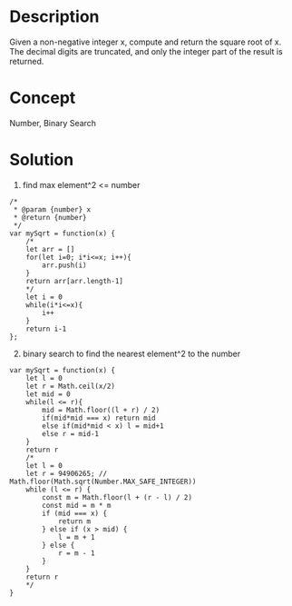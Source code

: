 # Description
Given a non-negative integer x, compute and return the square root of x. The decimal digits are truncated, and only the integer part of the result is returned.
# Concept
Number, Binary Search
# Solution
1. find max element^2 <= number
```
/*
 * @param {number} x
 * @return {number}
 */
var mySqrt = function(x) {
    /*
    let arr = []
    for(let i=0; i*i<=x; i++){
        arr.push(i)
    }
    return arr[arr.length-1]
    */
    let i = 0
    while(i*i<=x){
        i++
    }
    return i-1
};
```
2. binary search to find the nearest element^2 to the number 
```
var mySqrt = function(x) {
    let l = 0
    let r = Math.ceil(x/2)
    let mid = 0
    while(l <= r){
        mid = Math.floor((l + r) / 2)
        if(mid*mid === x) return mid
        else if(mid*mid < x) l = mid+1
        else r = mid-1
    }
    return r
    /*
    let l = 0
    let r = 94906265; // Math.floor(Math.sqrt(Number.MAX_SAFE_INTEGER))
    while (l <= r) {
        const m = Math.floor(l + (r - l) / 2)
        const mid = m * m
        if (mid === x) {
            return m
        } else if (x > mid) {
            l = m + 1
        } else {
            r = m - 1
        }
    }
    return r
    */
}
```
